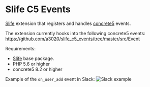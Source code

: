 # Slife C5 Events
[Slife](https://www.concrete5.org/marketplace/addons/slife/) extension that registers and handles [concrete5](https://www.concrete5.org) events.

The extension currently hooks into the following concrete5 events: 
https://github.com/a3020/slife_c5_events/tree/master/src/Event

Requirements:
- [Slife](https://www.concrete5.org/marketplace/addons/slife/) base package.
- PHP 5.6 or higher
- concrete5 8.2 or higher

Example of the `on_user_add` event in Slack:
![Slack example](https://user-images.githubusercontent.com/1431100/28795630-df2e8a28-763a-11e7-8720-c7adbe2aedc7.png)

